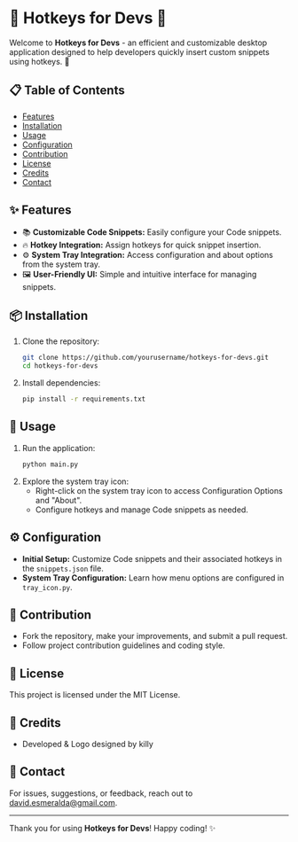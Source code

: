 # 🌟 Hotkeys for Devs 🌟

Welcome to **Hotkeys for Devs** - an efficient and customizable desktop application designed to help developers quickly insert custom snippets using hotkeys. 🚀

## 📋 Table of Contents
- [Features](#-features)
- [Installation](#-installation)
- [Usage](#-usage)
- [Configuration](#-configuration)
- [Contribution](#-contribution)
- [License](#-license)
- [Credits](#-credits)
- [Contact](#-contact)

## ✨ Features
- 📚 **Customizable Code Snippets:** Easily configure your Code snippets.
- 🔥 **Hotkey Integration:** Assign hotkeys for quick snippet insertion.
- ⚙️ **System Tray Integration:** Access configuration and about options from the system tray.
- 🖼️ **User-Friendly UI:** Simple and intuitive interface for managing snippets.

## 📦 Installation
1. Clone the repository:
    ```bash
    git clone https://github.com/yourusername/hotkeys-for-devs.git
    cd hotkeys-for-devs
    ```
2. Install dependencies:
    ```bash
    pip install -r requirements.txt
    ```

## 🚀 Usage
1. Run the application:
    ```bash
    python main.py
    ```
2. Explore the system tray icon:
    - Right-click on the system tray icon to access Configuration Options and "About".
    - Configure hotkeys and manage Code snippets as needed.

## ⚙️ Configuration
- **Initial Setup:** Customize Code snippets and their associated hotkeys in the `snippets.json` file.
- **System Tray Configuration:** Learn how menu options are configured in `tray_icon.py`.

## 🤝 Contribution
- Fork the repository, make your improvements, and submit a pull request.
- Follow project contribution guidelines and coding style.

## 📜 License
This project is licensed under the MIT License.

## 🌟 Credits
- Developed & Logo designed by killy

## 📧 Contact
For issues, suggestions, or feedback, reach out to [david.esmeralda@gmail.com](mailto:david.esmeralda@gmail.com).

---

Thank you for using **Hotkeys for Devs**! Happy coding! ✨

